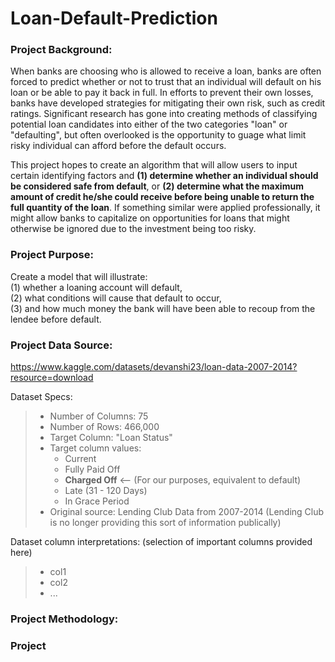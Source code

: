 # Loan-Default-Prediction
### Project Background:
When banks are choosing who is allowed to receive a loan, banks are often forced to predict whether or not to trust that an individual will default on his loan or be able to pay it back in full.  In efforts to prevent their own losses, banks have developed strategies for mitigating their own risk, such as credit ratings.  Significant research has gone into creating methods of classifying potential loan candidates into either of the two categories "loan" or "defaulting", but often overlooked is the opportunity to guage what limit risky individual can afford before the default occurs.  

This project hopes to create an algorithm that will allow users to input certain identifying factors and **(1) determine whether an individual should be considered safe from default**, or **(2) determine what the maximum amount of credit he/she could receive before being unable to return the full quantity of the loan**.  If something similar were applied professionally, it might allow banks to capitalize on opportunities for loans that might otherwise be ignored due to the investment being too risky.

### Project Purpose:
Create a model that will illustrate: \
(1) whether a loaning account will default, \
(2) what conditions will cause that default to occur, \
(3) and how much money the bank will have been able to recoup from the lendee before default.

### Project Data Source:
https://www.kaggle.com/datasets/devanshi23/loan-data-2007-2014?resource=download

Dataset Specs:
> - Number of Columns: 75
> - Number of Rows: 466,000
> - Target Column: "Loan Status"
> - Target column values:
>   - Current
>   - Fully Paid Off
>   - **Charged Off**  <-- (For our purposes, equivalent to default)
>   - Late (31 - 120 Days)
>   - In Grace Period
> - Original source: Lending Club Data from 2007-2014 (Lending Club is no longer providing this sort of information publically)

Dataset column interpretations: (selection of important columns provided here)
> - col1
> - col2
> - ...


### Project Methodology:

### Project 
